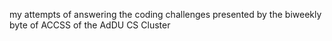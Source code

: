my attempts of answering the coding challenges presented by the biweekly byte of ACCSS of the AdDU CS Cluster
